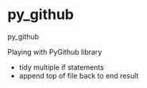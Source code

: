 # py_github
py_github


Playing with PyGithub library
- tidy multiple if statements
- append top of file back to end result

